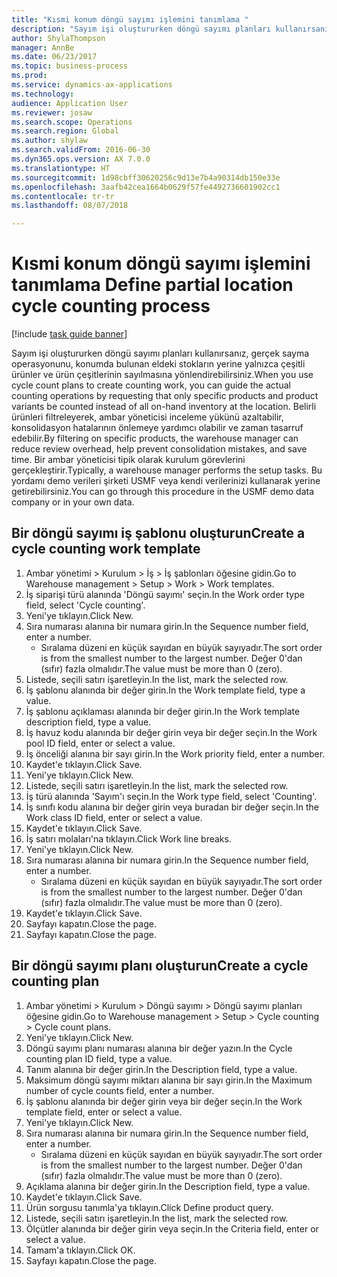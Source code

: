 ```yaml
--- 
title: "Kısmi konum döngü sayımı işlemini tanımlama "
description: "Sayım işi oluştururken döngü sayımı planları kullanırsanız, gerçek sayma operasyonunu, konumda bulunan eldeki stokların yerine yalnızca çeşitli ürünler ve ürün çeşitlerinin sayılmasına yönlendirebilirsiniz."
author: ShylaThompson
manager: AnnBe
ms.date: 06/23/2017
ms.topic: business-process
ms.prod: 
ms.service: dynamics-ax-applications
ms.technology: 
audience: Application User
ms.reviewer: josaw
ms.search.scope: Operations
ms.search.region: Global
ms.author: shylaw
ms.search.validFrom: 2016-06-30
ms.dyn365.ops.version: AX 7.0.0
ms.translationtype: HT
ms.sourcegitcommit: 1d98cbff30620256c9d13e7b4a90314db150e33e
ms.openlocfilehash: 3aafb42cea1664b0629f57fe4492736601902cc1
ms.contentlocale: tr-tr
ms.lasthandoff: 08/07/2018

---
```

# <a name="define-partial-location-cycle-counting-process"></a><span data-ttu-id="1b091-103">Kısmi konum döngü sayımı işlemini tanımlama </span><span class="sxs-lookup"><span data-stu-id="1b091-103">Define partial location cycle counting process</span></span> 

[!include [task guide banner](../../includes/task-guide-banner.md)]

<span data-ttu-id="1b091-104">Sayım işi oluştururken döngü sayımı planları kullanırsanız, gerçek sayma operasyonunu, konumda bulunan eldeki stokların yerine yalnızca çeşitli ürünler ve ürün çeşitlerinin sayılmasına yönlendirebilirsiniz.</span><span class="sxs-lookup"><span data-stu-id="1b091-104">When you use cycle count plans to create counting work, you can guide the actual counting operations by requesting that only specific products and product variants be counted instead of all on-hand inventory at the location.</span></span> <span data-ttu-id="1b091-105">Belirli ürünleri filtreleyerek, ambar yöneticisi inceleme yükünü azaltabilir, konsolidasyon hatalarının önlemeye yardımcı olabilir ve zaman tasarruf edebilir.</span><span class="sxs-lookup"><span data-stu-id="1b091-105">By filtering on specific products, the warehouse manager can reduce review overhead, help prevent consolidation mistakes, and save time.</span></span> <span data-ttu-id="1b091-106">Bir ambar yöneticisi tipik olarak kurulum görevlerini gerçekleştirir.</span><span class="sxs-lookup"><span data-stu-id="1b091-106">Typically, a warehouse manager performs the setup tasks.</span></span> <span data-ttu-id="1b091-107">Bu yordamı demo verileri şirketi USMF veya kendi verilerinizi kullanarak yerine getirebilirsiniz.</span><span class="sxs-lookup"><span data-stu-id="1b091-107">You can go through this procedure in the USMF demo data company or in your own data.</span></span>


## <a name="create-a-cycle-counting-work-template"></a><span data-ttu-id="1b091-108">Bir döngü sayımı iş şablonu oluşturun</span><span class="sxs-lookup"><span data-stu-id="1b091-108">Create a cycle counting work template</span></span>
1. <span data-ttu-id="1b091-109">Ambar yönetimi > Kurulum > İş > İş şablonları öğesine gidin.</span><span class="sxs-lookup"><span data-stu-id="1b091-109">Go to Warehouse management > Setup > Work > Work templates.</span></span>
2. <span data-ttu-id="1b091-110">İş siparişi türü alanında 'Döngü sayımı' seçin.</span><span class="sxs-lookup"><span data-stu-id="1b091-110">In the Work order type field, select 'Cycle counting'.</span></span>
3. <span data-ttu-id="1b091-111">Yeni'ye tıklayın.</span><span class="sxs-lookup"><span data-stu-id="1b091-111">Click New.</span></span>
4. <span data-ttu-id="1b091-112">Sıra numarası alanına bir numara girin.</span><span class="sxs-lookup"><span data-stu-id="1b091-112">In the Sequence number field, enter a number.</span></span>
    * <span data-ttu-id="1b091-113">Sıralama düzeni en küçük sayıdan en büyük sayıyadır.</span><span class="sxs-lookup"><span data-stu-id="1b091-113">The sort order is from the smallest number to the largest number.</span></span> <span data-ttu-id="1b091-114">Değer 0'dan (sıfır) fazla olmalıdır.</span><span class="sxs-lookup"><span data-stu-id="1b091-114">The value must be more than 0 (zero).</span></span>  
5. <span data-ttu-id="1b091-115">Listede, seçili satırı işaretleyin.</span><span class="sxs-lookup"><span data-stu-id="1b091-115">In the list, mark the selected row.</span></span>
6. <span data-ttu-id="1b091-116">İş şablonu alanında bir değer girin.</span><span class="sxs-lookup"><span data-stu-id="1b091-116">In the Work template field, type a value.</span></span>
7. <span data-ttu-id="1b091-117">İş şablonu açıklaması alanında bir değer girin.</span><span class="sxs-lookup"><span data-stu-id="1b091-117">In the Work template description field, type a value.</span></span>
8. <span data-ttu-id="1b091-118">İş havuz kodu alanında bir değer girin veya bir değer seçin.</span><span class="sxs-lookup"><span data-stu-id="1b091-118">In the Work pool ID field, enter or select a value.</span></span>
9. <span data-ttu-id="1b091-119">İş önceliği alanına bir sayı girin.</span><span class="sxs-lookup"><span data-stu-id="1b091-119">In the Work priority field, enter a number.</span></span>
10. <span data-ttu-id="1b091-120">Kaydet'e tıklayın.</span><span class="sxs-lookup"><span data-stu-id="1b091-120">Click Save.</span></span>
11. <span data-ttu-id="1b091-121">Yeni'ye tıklayın.</span><span class="sxs-lookup"><span data-stu-id="1b091-121">Click New.</span></span>
12. <span data-ttu-id="1b091-122">Listede, seçili satırı işaretleyin.</span><span class="sxs-lookup"><span data-stu-id="1b091-122">In the list, mark the selected row.</span></span>
13. <span data-ttu-id="1b091-123">İş türü alanında 'Sayım'ı seçin.</span><span class="sxs-lookup"><span data-stu-id="1b091-123">In the Work type field, select 'Counting'.</span></span>
14. <span data-ttu-id="1b091-124">İş sınıfı kodu alanına bir değer girin veya buradan bir değer seçin.</span><span class="sxs-lookup"><span data-stu-id="1b091-124">In the Work class ID field, enter or select a value.</span></span>
15. <span data-ttu-id="1b091-125">Kaydet'e tıklayın.</span><span class="sxs-lookup"><span data-stu-id="1b091-125">Click Save.</span></span>
16. <span data-ttu-id="1b091-126">İş satırı molaları'na tıklayın.</span><span class="sxs-lookup"><span data-stu-id="1b091-126">Click Work line breaks.</span></span>
17. <span data-ttu-id="1b091-127">Yeni'ye tıklayın.</span><span class="sxs-lookup"><span data-stu-id="1b091-127">Click New.</span></span>
18. <span data-ttu-id="1b091-128">Sıra numarası alanına bir numara girin.</span><span class="sxs-lookup"><span data-stu-id="1b091-128">In the Sequence number field, enter a number.</span></span>
    * <span data-ttu-id="1b091-129">Sıralama düzeni en küçük sayıdan en büyük sayıyadır.</span><span class="sxs-lookup"><span data-stu-id="1b091-129">The sort order is from the smallest number to the largest number.</span></span> <span data-ttu-id="1b091-130">Değer 0'dan (sıfır) fazla olmalıdır.</span><span class="sxs-lookup"><span data-stu-id="1b091-130">The value must be more than 0 (zero).</span></span>  
19. <span data-ttu-id="1b091-131">Kaydet'e tıklayın.</span><span class="sxs-lookup"><span data-stu-id="1b091-131">Click Save.</span></span>
20. <span data-ttu-id="1b091-132">Sayfayı kapatın.</span><span class="sxs-lookup"><span data-stu-id="1b091-132">Close the page.</span></span>
21. <span data-ttu-id="1b091-133">Sayfayı kapatın.</span><span class="sxs-lookup"><span data-stu-id="1b091-133">Close the page.</span></span>

## <a name="create-a-cycle-counting-plan"></a><span data-ttu-id="1b091-134">Bir döngü sayımı planı oluşturun</span><span class="sxs-lookup"><span data-stu-id="1b091-134">Create a cycle counting plan</span></span>
1. <span data-ttu-id="1b091-135">Ambar yönetimi > Kurulum > Döngü sayımı > Döngü sayımı planları öğesine gidin.</span><span class="sxs-lookup"><span data-stu-id="1b091-135">Go to Warehouse management > Setup > Cycle counting > Cycle count plans.</span></span>
2. <span data-ttu-id="1b091-136">Yeni'ye tıklayın.</span><span class="sxs-lookup"><span data-stu-id="1b091-136">Click New.</span></span>
3. <span data-ttu-id="1b091-137">Döngü sayımı planı numarası alanına bir değer yazın.</span><span class="sxs-lookup"><span data-stu-id="1b091-137">In the Cycle counting plan ID field, type a value.</span></span>
4. <span data-ttu-id="1b091-138">Tanım alanına bir değer girin.</span><span class="sxs-lookup"><span data-stu-id="1b091-138">In the Description field, type a value.</span></span>
5. <span data-ttu-id="1b091-139">Maksimum döngü sayımı miktarı alanına bir sayı girin.</span><span class="sxs-lookup"><span data-stu-id="1b091-139">In the Maximum number of cycle counts field, enter a number.</span></span>
6. <span data-ttu-id="1b091-140">İş şablonu alanında bir değer girin veya bir değer seçin.</span><span class="sxs-lookup"><span data-stu-id="1b091-140">In the Work template field, enter or select a value.</span></span>
7. <span data-ttu-id="1b091-141">Yeni'ye tıklayın.</span><span class="sxs-lookup"><span data-stu-id="1b091-141">Click New.</span></span>
8. <span data-ttu-id="1b091-142">Sıra numarası alanına bir numara girin.</span><span class="sxs-lookup"><span data-stu-id="1b091-142">In the Sequence number field, enter a number.</span></span>
    * <span data-ttu-id="1b091-143">Sıralama düzeni en küçük sayıdan en büyük sayıyadır.</span><span class="sxs-lookup"><span data-stu-id="1b091-143">The sort order is from the smallest number to the largest number.</span></span> <span data-ttu-id="1b091-144">Değer 0'dan (sıfır) fazla olmalıdır.</span><span class="sxs-lookup"><span data-stu-id="1b091-144">The value must be more than 0 (zero).</span></span>  
9. <span data-ttu-id="1b091-145">Açıklama alanına bir değer girin.</span><span class="sxs-lookup"><span data-stu-id="1b091-145">In the Description field, type a value.</span></span>
10. <span data-ttu-id="1b091-146">Kaydet'e tıklayın.</span><span class="sxs-lookup"><span data-stu-id="1b091-146">Click Save.</span></span>
11. <span data-ttu-id="1b091-147">Ürün sorgusu tanımla'ya tıklayın.</span><span class="sxs-lookup"><span data-stu-id="1b091-147">Click Define product query.</span></span>
12. <span data-ttu-id="1b091-148">Listede, seçili satırı işaretleyin.</span><span class="sxs-lookup"><span data-stu-id="1b091-148">In the list, mark the selected row.</span></span>
13. <span data-ttu-id="1b091-149">Ölçütler alanında bir değer girin veya seçin.</span><span class="sxs-lookup"><span data-stu-id="1b091-149">In the Criteria field, enter or select a value.</span></span>
14. <span data-ttu-id="1b091-150">Tamam'a tıklayın.</span><span class="sxs-lookup"><span data-stu-id="1b091-150">Click OK.</span></span>
15. <span data-ttu-id="1b091-151">Sayfayı kapatın.</span><span class="sxs-lookup"><span data-stu-id="1b091-151">Close the page.</span></span>


